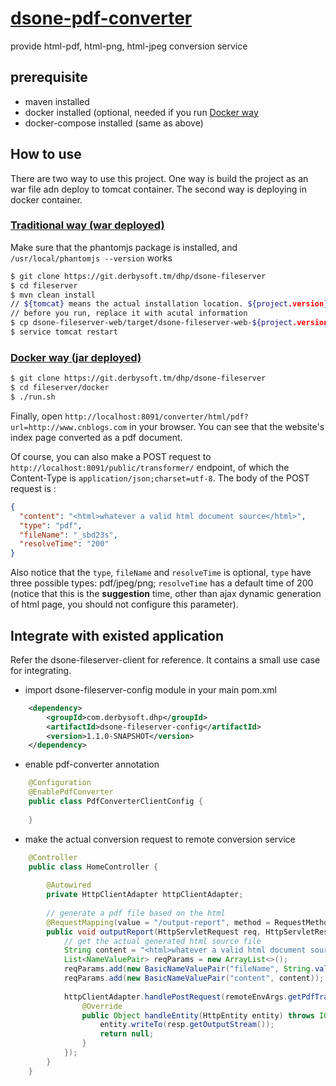 # [dsone-pdf-converter](https://git.derbysoft.tm/DHP/dsone-fileserver)

provide html-pdf, html-png, html-jpeg conversion service 

## prerequisite

- maven installed
- docker installed (optional, needed if you run [Docker way](#jar)
- docker-compose installed (same as above)

## How to use

There are two way to use this project. One way is build the project as an war file adn deploy to tomcat container. The second way is deploying in docker container.

### [Traditional way (war deployed)](id:war)
   Make sure that the phantomjs package is installed, and `/usr/local/phantomjs --version` works
```bash
$ git clone https://git.derbysoft.tm/dhp/dsone-fileserver
$ cd fileserver
$ mvn clean install
// ${tomcat} means the actual installation location. ${project.version} means the version of the current build.
// before you run, replace it with acutal information
$ cp dsone-fileserver-web/target/dsone-fileserver-web-${project.version}.war ${tomcat}/webapps
$ service tomcat restart
```    

### [Docker way (jar deployed)](id:jar)
```bash
$ git clone https://git.derbysoft.tm/dhp/dsone-fileserver
$ cd fileserver/docker
$ ./run.sh
```
Finally, open `http://localhost:8091/converter/html/pdf?url=http://www.cnblogs.com` in your browser. You can see that
the website's index page converted as a pdf document.

Of course, you can also make a POST request to `http://localhost:8091/public/transformer/` endpoint, of which the Content-Type 
is `application/json;charset=utf-8`. The body of the POST request is :
```json
{
  "content": "<html>whatever a valid html document source</html>",
  "type": "pdf",
  "fileName": "_sbd23s",
  "resolveTime": "200"
}
```
Also notice that the `type`, `fileName` and `resolveTime` is optional, `type` have three possible types: pdf/jpeg/png;
`resolveTime` has a default time of 200 (notice that this is the **suggestion** time, other than ajax dynamic generation of html page, 
 you should not configure this parameter).

## Integrate with existed application
  
  Refer the dsone-fileserver-client for reference. It contains a small use case for integrating.

- import dsone-fileserver-config module in your main pom.xml
```xml
    <dependency>
        <groupId>com.derbysoft.dhp</groupId>
        <artifactId>dsone-fileserver-config</artifactId>
        <version>1.1.0-SNAPSHOT</version>
    </dependency>
```

- enable pdf-converter annotation
```java
    @Configuration
    @EnablePdfConverter
    public class PdfConverterClientConfig {
    
    }  
```
- make the actual conversion request to remote conversion service
```java
    @Controller
    public class HomeController {
    
        @Autowired
        private HttpClientAdapter httpClientAdapter;
        
        // generate a pdf file based on the html
        @RequestMapping(value = "/output-report", method = RequestMethod.GET)
        public void outputReport(HttpServletRequest req, HttpServletResponse resp) throws IOException {
            // get the actual generated html source file 
            String content = "<html>whatever a valid html document source</html>";
            List<NameValuePair> reqParams = new ArrayList<>();
            reqParams.add(new BasicNameValuePair("fileName", String.valueOf(System.currentTimeMillis())));
            reqParams.add(new BasicNameValuePair("content", content));
    
            httpClientAdapter.handlePostRequest(remoteEnvArgs.getPdfTransformerAddr(), reqParams, new AbstractResponseHandler<Object>() {
                @Override
                public Object handleEntity(HttpEntity entity) throws IOException {
                    entity.writeTo(resp.getOutputStream());
                    return null;
                }
            });
        }
    }
```